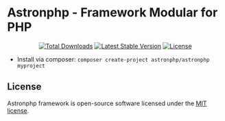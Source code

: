 <h1>Astronphp - Framework Modular for PHP</h1>

<p align="center">
<a href="https://packagist.org/packages/astronphp/astronphp"><img src="https://poser.pugx.org/astronphp/astronphp/d/total.svg" alt="Total Downloads"></a>
<a href="https://packagist.org/packages/astronphp/astronphp"><img src="https://poser.pugx.org/astronphp/astronphp/v/stable.svg" alt="Latest Stable Version"></a>
<a href="https://packagist.org/packages/astronphp/astronphp"><img src="https://poser.pugx.org/astronphp/astronphp/license.svg" alt="License"></a>
</p>

* Install via composer: `composer create-project astronphp/astronphp myproject`


## License
Astronphp framework is open-source software licensed under the [MIT license](https://opensource.org/licenses/MIT).
